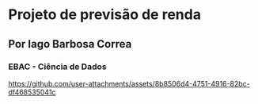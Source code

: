 # Projeto de previsão de renda
## Por Iago Barbosa Correa
### EBAC - Ciência de Dados



https://github.com/user-attachments/assets/8b8506d4-4751-4916-82bc-df468535041c

